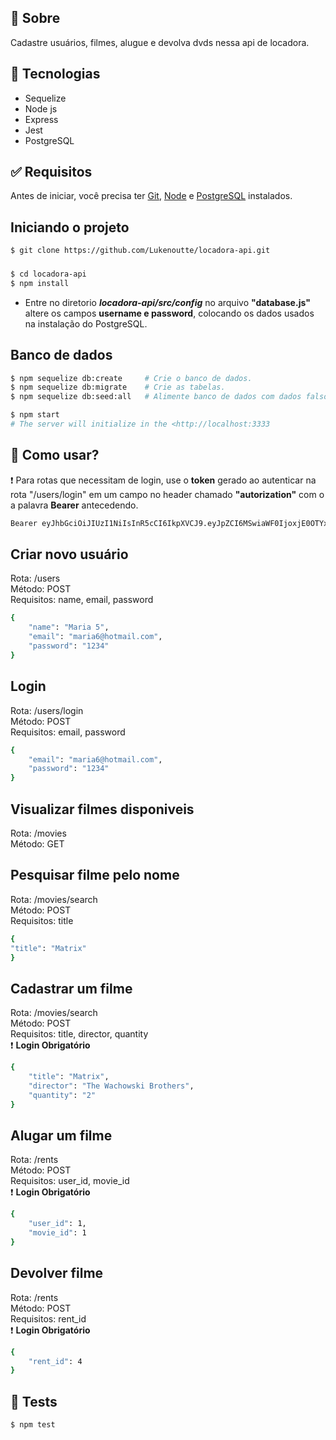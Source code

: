 ## 🎯 Sobre

Cadastre usuários, filmes, alugue e devolva dvds nessa api de locadora.


## 🚀 Tecnologias

- Sequelize
- Node js
- Express
- Jest
- PostgreSQL

## ✅ Requisitos

Antes de iniciar, você precisa ter [Git](https://git-scm.com), [Node](https://nodejs.org/en/) e [PostgreSQL](https://www.postgresql.org/) instalados.

## Iniciando o projeto
```bash
$ git clone https://github.com/Lukenoutte/locadora-api.git
```

### 

```bash
$ cd locadora-api
$ npm install
```
* Entre no diretorio **_locadora-api/src/config_** no arquivo __"database.js"__ altere os campos __username e password__, colocando os dados usados na instalação do PostgreSQL.

## Banco de dados

```bash
$ npm sequelize db:create     # Crie o banco de dados.
$ npm sequelize db:migrate    # Crie as tabelas.
$ npm sequelize db:seed:all   # Alimente banco de dados com dados falsos.
```

```bash
$ npm start
# The server will initialize in the <http://localhost:3333
```
## 📃 Como usar?

❗ Para rotas que necessitam de login, use o __token__ gerado ao autenticar na rota "/users/login"  em um campo no header chamado __"autorization"__ com o a palavra __Bearer__ antecedendo.
```bash
Bearer eyJhbGciOiJIUzI1NiIsInR5cCI6IkpXVCJ9.eyJpZCI6MSwiaWF0IjoxjE0OTYxMjA1LCJleHAiOjE2MTUwNDc2MDV9
```
##  Criar novo usuário

Rota: /users <br />
Método: POST <br />
Requisitos: name, email, password

```bash
{
	"name": "Maria 5",
	"email": "maria6@hotmail.com",
	"password": "1234"
}
```

##  Login


Rota: /users/login <br />
Método: POST <br />
Requisitos: email, password

```bash
{
	"email": "maria6@hotmail.com",
	"password": "1234"
}
```


## Visualizar filmes disponiveis


Rota: /movies <br />
Método: GET <br />

##  Pesquisar filme pelo nome


Rota: /movies/search <br />
Método: POST <br />
Requisitos: title

```bash
{
"title": "Matrix"
}
```

##  Cadastrar um filme


Rota: /movies/search <br />
Método: POST <br />
Requisitos: title, director, quantity <br />
❗ __Login Obrigatório__ 

```bash
{
	"title": "Matrix",
	"director": "The Wachowski Brothers",
	"quantity": "2"
}
```

##  Alugar um filme


Rota: /rents <br />
Método: POST <br />
Requisitos: user_id, movie_id <br />
❗ __Login Obrigatório__ 

```bash
{
	"user_id": 1,
	"movie_id": 1
}
```

##  Devolver  filme


Rota: /rents <br />
Método: POST <br />
Requisitos: rent_id <br />
❗ __Login Obrigatório__ 

```bash
{
	"rent_id": 4
}
```

## 🔧 Tests

```bash
$ npm test
```
